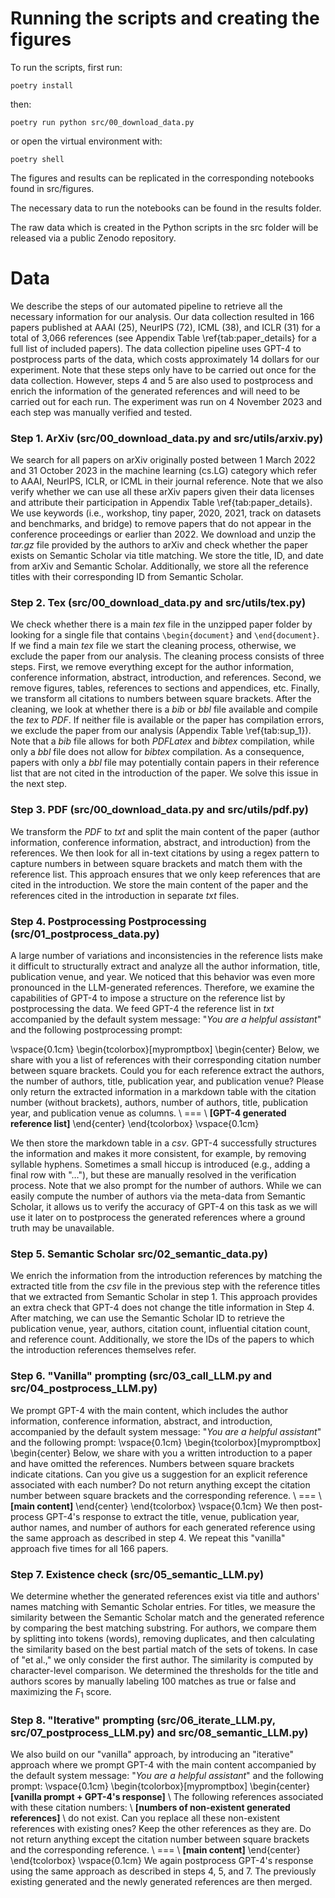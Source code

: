 # Running the scripts and creating the figures
To run the scripts, first run:

```text
poetry install
```

then:

```text
poetry run python src/00_download_data.py
```

or open the virtual environment with:

```text
poetry shell
```

The figures and results can be replicated in the corresponding notebooks found in src/figures. 

The necessary data to run the notebooks can be found in the results folder.  

The raw data which is created in the Python scripts in the src folder will be released via a public Zenodo repository.

# Data
We describe the steps of our automated pipeline to retrieve all the necessary information for our analysis. Our data collection resulted in $166$ papers published at AAAI ($25$), NeurIPS ($72$), ICML ($38$), and ICLR ($31$) for a total of 3,066 references (see Appendix Table \ref{tab:paper_details} for a full list of included papers). The data collection pipeline uses GPT-4 to postprocess parts of the data, which costs approximately 14 dollars for our experiment. Note that these steps only have to be carried out once for the data collection. However, steps 4 and 5 are also used to postprocess and enrich the information of the generated references and will need to be carried out for each run. The experiment was run on 4 November 2023 and each step was manually verified and tested.

### Step 1. ArXiv (src/00_download_data.py and src/utils/arxiv.py)
We search for all papers on arXiv originally posted between 1 March 2022 and 31 October 2023 in the machine learning (cs.LG) category which refer to AAAI, NeurIPS, ICLR, or ICML in their journal reference. Note that we also verify whether we can use all these arXiv papers given their data licenses and attribute their participation in Appendix Table \ref{tab:paper_details}. We use keywords (i.e., workshop, tiny paper, 2020, 2021, track on datasets and benchmarks, and bridge) to remove papers that do not appear in the conference proceedings or earlier than 2022. We download and unzip the *tar.gz* file provided by the authors to arXiv and check whether the paper exists on Semantic Scholar via title matching. We store the title, ID, and date from arXiv and Semantic Scholar. Additionally, we store all the reference titles with their corresponding ID from Semantic Scholar.

### Step 2. Tex (src/00_download_data.py and src/utils/tex.py)
We check whether there is a main *tex* file in the unzipped paper folder by looking for a single file that contains `\begin{document}` and `\end{document}`. If we find a main *tex* file we start the cleaning process, otherwise, we exclude the paper from our analysis. The cleaning process consists of three steps. First, we remove everything except for the author information, conference information, abstract, introduction, and references. Second, we remove figures, tables, references to sections and appendices, etc. Finally, we transform all citations to numbers between square brackets. After the cleaning, we look at whether there is a *bib* or *bbl* file available and compile the *tex* to *PDF*. If neither file is available or the paper has compilation errors, we exclude the paper from our analysis (Appendix Table \ref{tab:sup_1}). Note that a *bib* file allows for both *PDFLatex* and *bibtex* compilation, while only a *bbl* file does not allow for *bibtex* compilation. As a consequence, papers with only a *bbl* file may potentially contain papers in their reference list that are not cited in the introduction of the paper. We solve this issue in the next step.

### Step 3. PDF (src/00_download_data.py and src/utils/pdf.py)
We transform the *PDF* to *txt* and split the main content of the paper (author information, conference information, abstract, and introduction) from the references. We then look for all in-text citations by using a regex pattern to capture numbers in between square brackets and match them with the reference list. This approach ensures that we only keep references that are cited in the introduction. We store the main content of the paper and the references cited in the introduction in separate *txt* files.

### Step 4. Postprocessing Postprocessing (src/01_postprocess_data.py)
A large number of variations and inconsistencies in the reference lists make it difficult to structurally extract and analyze all the author information, title, publication venue, and year. We noticed that this behavior was even more pronounced in the LLM-generated references. Therefore, we examine the capabilities of GPT-4 to impose a structure on the reference list by postprocessing the data. We feed GPT-4 the reference list in *txt* accompanied by the default system message: "*You are a helpful assistant*" and the following postprocessing prompt:

\vspace{0.1cm}
\begin{tcolorbox}[mypromptbox]
\begin{center}
    Below, we share with you a list of references with their corresponding citation number between square brackets. Could you for each reference extract the authors, the number of authors, title, publication year, and publication venue? Please only return the extracted information in a markdown table with the citation number (without brackets), authors, number of authors, title, publication year, and publication venue as columns. \\
    === \\
     **[GPT-4 generated reference list]**
\end{center}
\end{tcolorbox}
\vspace{0.1cm}

We then store the markdown table in a *csv*. GPT-4 successfully structures the information and makes it more consistent, for example, by removing syllable hyphens. Sometimes a small hiccup is introduced (e.g., adding a final row with "…"), but these are manually resolved in the verification process. Note that we also prompt for the number of authors. While we can easily compute the number of authors via the meta-data from Semantic Scholar, it allows us to verify the accuracy of GPT-4 on this task as we will use it later on to postprocess the generated references where a ground truth may be unavailable.

### Step 5. Semantic Scholar src/02_semantic_data.py)
We enrich the information from the introduction references by matching the extracted title from the *csv* file in the previous step with the reference titles that we extracted from Semantic Scholar in step 1. This approach provides an extra check that GPT-4 does not change the title information in Step 4. After matching, we can use the Semantic Scholar ID to retrieve the publication venue, year, authors, citation count, influential citation count, and reference count. Additionally, we store the IDs of the papers to which the introduction references themselves refer.

### Step 6. "Vanilla" prompting (src/03_call_LLM.py and src/04_postprocess_LLM.py)
We prompt GPT-4 with the main content, which includes the author information, conference information, abstract, and introduction, accompanied by the default system message: "*You are a helpful assistant*" and the following prompt:
\vspace{0.1cm}
\begin{tcolorbox}[mypromptbox]
\begin{center}
    Below, we share with you a written introduction to a paper and have omitted the references. Numbers between square brackets indicate citations. Can you give us a suggestion for an explicit reference associated with each number? Do not return anything except the citation number between square brackets and the corresponding reference. \\
    === \\
     **[main content]**
\end{center}
\end{tcolorbox}
\vspace{0.1cm}
We then post-process GPT-4's response to extract the title, venue, publication year, author names, and number of authors for each generated reference using the same approach as described in step 4. We repeat this "vanilla" approach five times for all $166$ papers.

### Step 7. Existence check (src/05_semantic_LLM.py)
We determine whether the generated references exist via title and authors' names matching with Semantic Scholar entries. For titles, we measure the similarity between the Semantic Scholar match and the generated reference by comparing the best matching substring. For authors, we compare them by splitting into tokens (words), removing duplicates, and then calculating the similarity based on the best partial match of the sets of tokens. In case of "et al.," we only consider the first author. The similarity is computed by character-level comparison. We determined the thresholds for the title and authors scores by manually labeling $100$ matches as true or false and maximizing the $F_1$ score.

### Step 8. "Iterative" prompting (src/06_iterate_LLM.py, src/07_postprocess_LLM.py) and src/08_semantic_LLM.py)
We also build on our "vanilla" approach, by introducing an "iterative" approach where we prompt GPT-4 with the main content accompanied by the default system message: "*You are a helpful assistant*" and the following prompt:
\vspace{0.1cm}
\begin{tcolorbox}[mypromptbox]
\begin{center}
    **[vanilla prompt + GPT-4's response]** \\
    The following references associated with these citation numbers: \\ **[numbers of non-existent generated references]** \\ do not exist. Can you replace all these non-existent references with existing ones? Keep the other references as they are. Do not return anything except the citation number between square brackets and the corresponding reference. \\
    === \\
     **[main content]**
\end{center}
\end{tcolorbox}
\vspace{0.1cm}
We again postprocess GPT-4's response using the same approach as described in steps 4, 5, and 7. The previously existing generated and the newly generated references are then merged.
